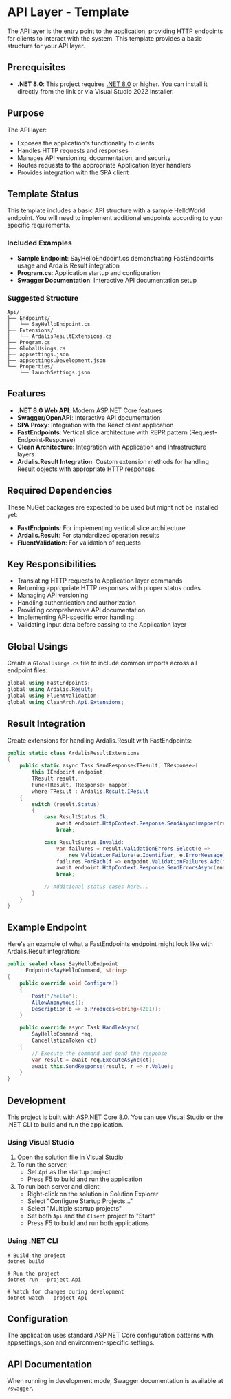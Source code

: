 # API Layer - Template

The API layer is the entry point to the application, providing HTTP endpoints for clients to interact with the system. This template provides a basic structure for your API layer.

## Prerequisites

- **.NET 8.0**: This project requires [.NET 8.0](https://dotnet.microsoft.com/en-us/download/dotnet/8.0) or higher. You can install it directly from the link or via Visual Studio 2022 installer.

## Purpose

The API layer:

- Exposes the application's functionality to clients
- Handles HTTP requests and responses
- Manages API versioning, documentation, and security
- Routes requests to the appropriate Application layer handlers
- Provides integration with the SPA client

## Template Status

This template includes a basic API structure with a sample HelloWorld endpoint. You will need to implement additional endpoints according to your specific requirements.

### Included Examples

- **Sample Endpoint**: SayHelloEndpoint.cs demonstrating FastEndpoints usage and Ardalis.Result integration
- **Program.cs**: Application startup and configuration
- **Swagger Documentation**: Interactive API documentation setup

### Suggested Structure

```
Api/
├── Endpoints/
│   └── SayHelloEndpoint.cs
├── Extensions/
│   └── ArdalisResultExtensions.cs
├── Program.cs
├── GlobalUsings.cs
├── appsettings.json
├── appsettings.Development.json
└── Properties/
    └── launchSettings.json
```

## Features

- **.NET 8.0 Web API**: Modern ASP.NET Core features
- **Swagger/OpenAPI**: Interactive API documentation
- **SPA Proxy**: Integration with the React client application
- **FastEndpoints**: Vertical slice architecture with REPR pattern (Request-Endpoint-Response)
- **Clean Architecture**: Integration with Application and Infrastructure layers
- **Ardalis.Result Integration**: Custom extension methods for handling Result objects with appropriate HTTP responses

## Required Dependencies

These NuGet packages are expected to be used but might not be installed yet:

- **FastEndpoints**: For implementing vertical slice architecture
- **Ardalis.Result**: For standardized operation results
- **FluentValidation**: For validation of requests

## Key Responsibilities

- Translating HTTP requests to Application layer commands
- Returning appropriate HTTP responses with proper status codes
- Managing API versioning
- Handling authentication and authorization
- Providing comprehensive API documentation
- Implementing API-specific error handling
- Validating input data before passing to the Application layer

## Global Usings

Create a `GlobalUsings.cs` file to include common imports across all endpoint files:

```csharp
global using FastEndpoints;
global using Ardalis.Result;
global using FluentValidation;
global using CleanArch.Api.Extensions;
```

## Result Integration

Create extensions for handling Ardalis.Result with FastEndpoints:

```csharp
public static class ArdalisResultExtensions
{
    public static async Task SendResponse<TResult, TResponse>(
        this IEndpoint endpoint, 
        TResult result, 
        Func<TResult, TResponse> mapper) 
        where TResult : Ardalis.Result.IResult
    {
        switch (result.Status)
        {
            case ResultStatus.Ok:
                await endpoint.HttpContext.Response.SendAsync(mapper(result));
                break;

            case ResultStatus.Invalid:
                var failures = result.ValidationErrors.Select(e => 
                    new ValidationFailure(e.Identifier, e.ErrorMessage)).ToList();
                failures.ForEach(f => endpoint.ValidationFailures.Add(f));
                await endpoint.HttpContext.Response.SendErrorsAsync(endpoint.ValidationFailures);
                break;

            // Additional status cases here...
        }
    }
}
```

## Example Endpoint

Here's an example of what a FastEndpoints endpoint might look like with Ardalis.Result integration:

```csharp
public sealed class SayHelloEndpoint
    : Endpoint<SayHelloCommand, string>
{
    public override void Configure()
    {
        Post("/hello");
        AllowAnonymous();
        Description(b => b.Produces<string>(201));
    }

    public override async Task HandleAsync(
        SayHelloCommand req,
        CancellationToken ct)
    {
        // Execute the command and send the response
        var result = await req.ExecuteAsync(ct);
        await this.SendResponse(result, r => r.Value);
    }
}
```

## Development

This project is built with ASP.NET Core 8.0. You can use Visual Studio or the .NET CLI to build and run the application.

### Using Visual Studio

1. Open the solution file in Visual Studio
2. To run the server:
   - Set `Api` as the startup project
   - Press F5 to build and run the application
3. To run both server and client:
   - Right-click on the solution in Solution Explorer
   - Select "Configure Startup Projects..."
   - Select "Multiple startup projects" 
   - Set both `Api` and the `Client` project to "Start"
   - Press F5 to build and run both applications

### Using .NET CLI

```
# Build the project
dotnet build

# Run the project
dotnet run --project Api

# Watch for changes during development
dotnet watch --project Api
```

## Configuration

The application uses standard ASP.NET Core configuration patterns with appsettings.json and environment-specific settings.

## API Documentation

When running in development mode, Swagger documentation is available at `/swagger`.